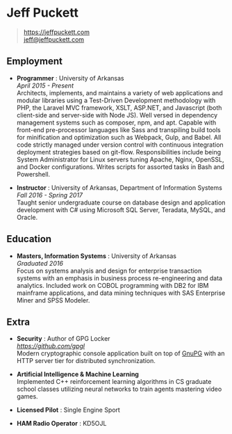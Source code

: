 # Jeff Puckett

> https://jeffpuckett.com  
> jeff@jeffpuckett.com  

## Employment

* **Programmer** : University of Arkansas  
    *April 2015 - Present*  
    Architects, implements, and maintains a variety of web applications and
    modular libraries using a Test-Driven Development methodology with PHP,
    the Laravel MVC framework, XSLT, ASP.NET, and Javascript (both client-side
    and server-side with Node JS).
    Well versed in dependency management systems such as composer, npm, and apt.
    Capable with front-end pre-processor languages like Sass and transpiling
    build tools for minification and optimization such as Webpack, Gulp, and Babel.
    All code strictly managed under version control with continuous integration
    deployment strategies based on git-flow.
    Responsibilities include being System Administrator for Linux servers
    tuning Apache, Nginx, OpenSSL, and Docker configurations.
    Writes scripts for assorted tasks in Bash and Powershell.

* **Instructor** : University of Arkansas, Department of Information Systems  
    *Fall 2016 - Spring 2017*  
    Taught senior undergraduate course on database design and application
    development with C# using Microsoft SQL Server, Teradata, MySQL, and Oracle.

## Education

* **Masters, Information Systems** : University of Arkansas  
    *Graduated 2016*  
    Focus on systems analysis and design for enterprise transaction systems with
    an emphasis in business process re-engineering and data analytics.
    Included work on COBOL programming with DB2 for IBM mainframe applications,
    and data mining techniques with SAS Enterprise Miner and SPSS Modeler.

## Extra

* **Security** : Author of GPG Locker  
    *https://github.com/gpgl*  
    Modern cryptographic console application built on top of [GnuPG][1]
    with an HTTP server tier for distributed synchronization.

* **Artificial Intelligence & Machine Learning**  
    Implemented C++ reinforcement learning algorithms in CS graduate school classes
    utilizing neural networks to train agents mastering video games.

* **Licensed Pilot** : Single Engine Sport

* **HAM Radio Operator** : KD5OJL

[1]:https://www.gnupg.org/
